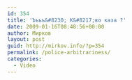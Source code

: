 ```yaml
---
id: 354
title: 'Ъъъъ&#8230; К&#8217;во каза ?'
date: 2009-01-16T08:48:56+00:00
author: Мирков
layout: post
guid: http://mirkov.info/?p=354
permalink: /police-arbitrariness/
categories:
  - Video
---
```

